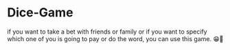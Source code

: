 # Dice-Game
if you want to take a bet with friends or family or if you want to specify which one of you is going to pay or do the word, you can use this game. 😁🎲
